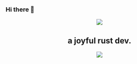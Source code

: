 ### Hi there 👋

<p align="center">
 <a href="https://github.com/joyfulqin/joyfulqin">
  <img align="center" src="https://github-readme-stats.vercel.app/api?username=joyfulqin&show_icons=true&theme=tokyonight" />
 </a>
 <h2 align="center">a joyful rust dev.</h2>
</p>
<div align="center"> <img src="https://github-profile-trophy.vercel.app/?username=joyfulqin&row=2&column=3&no-frame=true&margin-w=45&margin-h=30&theme=algolia" /> </div>
